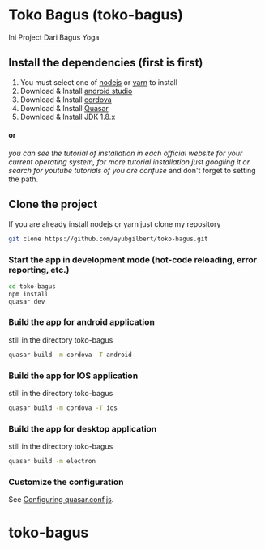 # Toko Bagus (toko-bagus)

Ini Project Dari Bagus Yoga

## Install the dependencies (first is first)
1. You must select one of [nodejs](https://nodejs.org/en/download/) or [yarn](https://classic.yarnpkg.com/en/docs/install/#windows-stable) to install
2. Download & Install [android studio](https://developer.android.com/studio?hl=id)
3. Download & Install [cordova](https://cordova.apache.org/)
4. Download & Install [Quasar](quasar.dev)
5. Download & Install JDK 1.8.x
#### or
*you can see the tutorial of installation in each official website for your current operating system, for more tutorial installation just googling it or search for youtube tutorials of you are confuse* and don't forget to setting the path.

## Clone the project
If you are already install nodejs or yarn just clone my repository
```bash
git clone https://github.com/ayubgilbert/toko-bagus.git
```


### Start the app in development mode (hot-code reloading, error reporting, etc.)
```bash
cd toko-bagus
npm install
quasar dev
```


### Build the app for android application
still in the directory toko-bagus
```bash
quasar build -m cordova -T android
```
### Build the app for IOS application
still in the directory toko-bagus
```bash
quasar build -m cordova -T ios
```
### Build the app for desktop application
still in the directory toko-bagus
```bash
quasar build -m electron
```

### Customize the configuration
See [Configuring quasar.conf.js](https://quasar.dev/quasar-cli/quasar-conf-js).
# toko-bagus
